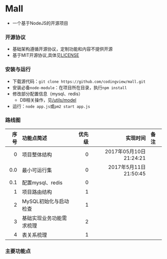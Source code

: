 

# Mall
- 一个基于NodeJS的开源项目

### 开源协议
- 基础架构遵循开源协议，定制功能和内容不提供开源
- 基于MIT开源协议,具体见[LICENSE](./LICENSE)

### 安装与运行
- 下载源代码：`git clone https://github.com/codingview/mall.git`
- 安装必备`node-module`：在项目所在目录，执行`npm install`
- 修改部分配置信息（mysql、redis）
  - DB相关操作，见[/utils/model](./utils/model)
- 运行：`node app.js`或`pm2 start app.js`


### 路线图

|序号|功能点简述|优先级|实现时间|备注|
|--:|:--|--:|--:|:--|
|0|项目整体结构|0|2017年05月10日21:24:21||
|0.0|最小可运行集|0|2017年5月11日21:50:45||
|0.1|配置mysql、redis|0|||
|1|项目路由结构|1|||
|2|MySQL初始化与启动检查|1|||
|3|基础实现业务功能需求梳理|2|||
|4|表关系梳理|1|||


### 主要功能点
